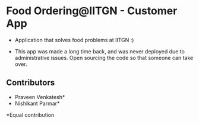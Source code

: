 # Food Ordering@IITGN - Customer App

- Application that solves food problems at IITGN :)

- This app was made a long time back, and was never deployed due to administrative issues. Open sourcing the code so that someone can take over.


## Contributors

- Praveen Venkatesh*
- Nishikant Parmar*

*Equal contribution